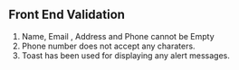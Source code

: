 ## Front End Validation
1. Name, Email , Address and Phone cannot be Empty
2. Phone number does not accept any charaters.
3. Toast has been used for displaying any alert messages.

